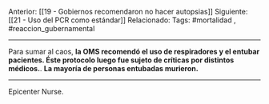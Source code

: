 Anterior: [[19 - Gobiernos recomendaron no hacer autopsias]]
Siguiente: [[21 - Uso del PCR como estándar]]
Relacionado:
Tags: #mortalidad , #reaccion_gubernamental 


--------------------------------------------------------------------
Para sumar al caos, **la OMS recomendó el uso de respiradores y el entubar pacientes. Éste protocolo luego fue sujeto de críticas por distintos médicos.**. **La mayoría de personas entubadas murieron.**

----------------------------------------------------------------------
Epicenter Nurse. 